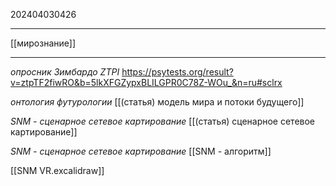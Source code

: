 202404030426
***
[[мирознание]]
***
*опросник Зимбардо ZTPI*
https://psytests.org/result?v=ztpTF2fiwRO&b=5lkXFGZypxBLILGPR0C78Z-WOu_&n=ru#sclrx

*онтология футурологии*
[[(статья) модель мира и потоки будущего]]

*SNM - cценарное сетевое картирование*
[[(статья) сценарное сетевое картирование]]

*SNM - сценарное сетевое картирование*
[[SNM - алгоритм]]

[[SNM VR.excalidraw]]